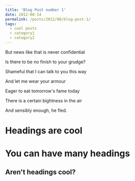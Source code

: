 ```yaml
---
title: 'Blog Post number 1'
date: 2012-08-14
permalink: /posts/2012/08/blog-post-1/
tags:
  - cool posts
  - category1
  - category2
---
```


<p>But news like that is never confidential</p>
<p>Is there to be no finish to your grudge?</p>
<p>Shameful that I can talk to you this way</p>
<p>And let me wear your armour</p>
<p>Eager to eat tomorrow's fame today</p>
<p>There is a certain bightness in the air</p>
<p>And sensibly enough, he fled.</p>

Headings are cool
======

You can have many headings
======

Aren't headings cool?
------

